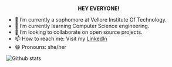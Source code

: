 
<p align="center"><b>HEY EVERYONE!</b></p>


- 🔭 I’m currently a sophomore at Vellore Institute Of Technology.
- 🌱 I’m currently learning Computer Science engineering.
- 👯 I’m looking to collaborate on open source projects.
- 📫 How to reach me: Visit my [LinkedIn](https://www.linkedin.com/in/khadija-korasawala-7b0943201/)
- 😄 Pronouns: she/her


![Github stats](https://github-readme-stats.vercel.app/api?username=4khadija)
